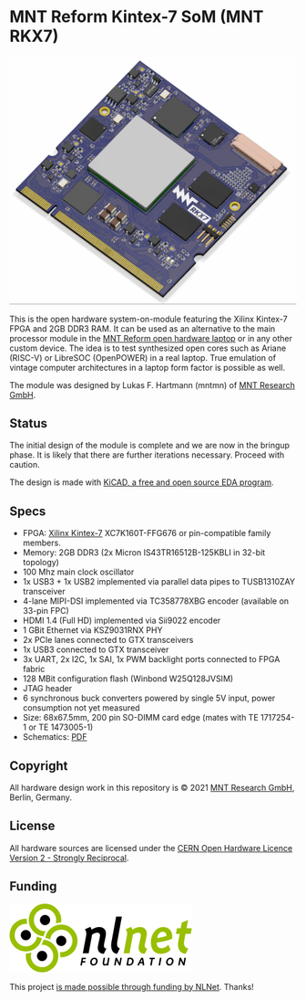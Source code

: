 # MNT Reform Kintex-7 SoM (MNT RKX7)

![MNT Reform Kintex-7 SoM (MNT RKX7) Render](images/mnt-rkx7-3d.png)

This is the open hardware system-on-module featuring the Xilinx Kintex-7 FPGA and 2GB DDR3 RAM. It can be used as an alternative to the main processor module in the [MNT Reform open hardware laptop](https://www.crowdsupply.com/mnt/reform) or in any other custom device. The idea is to test synthesized open cores such as Ariane (RISC-V) or LibreSOC (OpenPOWER) in a real laptop. True emulation of vintage computer architectures in a laptop form factor is possible as well.

The module was designed by Lukas F. Hartmann (mntmn) of [MNT Research GmbH](https://mntre.com).

## Status

The initial design of the module is complete and we are now in the bringup phase. It is likely that there are further iterations necessary. Proceed with caution.

The design is made with [KiCAD, a free and open source EDA program](https://www.kicad.org/).

## Specs

- FPGA: [Xilinx Kintex-7](https://www.xilinx.com/products/silicon-devices/fpga/kintex-7.html) XC7K160T-FFG676 or pin-compatible family members.
- Memory: 2GB DDR3 (2x Micron IS43TR16512B-125KBLI in 32-bit topology)
- 100 Mhz main clock oscillator
- 1x USB3 + 1x USB2 implemented via parallel data pipes to TUSB1310ZAY transceiver
- 4-lane MIPI-DSI implemented via TC358778XBG encoder (available on 33-pin FPC)
- HDMI 1.4 (Full HD) implemented via Sii9022 encoder
- 1 GBit Ethernet via KSZ9031RNX PHY
- 2x PCIe lanes connected to GTX transceivers
- 1x USB3 connected to GTX transceiver
- 3x UART, 2x I2C, 1x SAI, 1x PWM backlight ports connected to FPGA fabric
- 128 MBit configuration flash (Winbond W25Q128JVSIM)
- JTAG header
- 6 synchronous buck converters powered by single 5V input, power consumption not yet measured
- Size: 68x67.5mm, 200 pin SO-DIMM card edge (mates with TE 1717254-1 or TE 1473005-1)
- Schematics: [PDF](reform-kintex-schematics.pdf)

## Copyright

All hardware design work in this repository is © 2021 [MNT Research GmbH](https://mntre.com), Berlin, Germany.

## License

All hardware sources are licensed under the [CERN Open Hardware Licence Version 2 - Strongly Reciprocal](https://ohwr.org/project/cernohl/wikis/uploads/002d0b7d5066e6b3829168730237bddb/cern_ohl_s_v2.txt).

## Funding

![NLNet logo](images/nlnet-320x120.png)

This project [is made possible through funding by NLNet](https://nlnet.nl/project/MNT-Reform/). Thanks!
